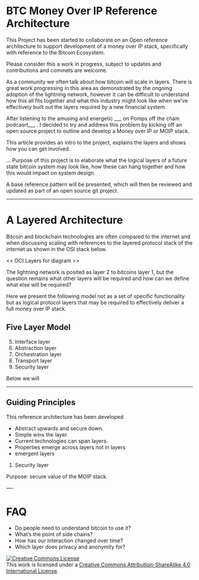# BTC Money Over IP Reference Architecture

This Project has been started to collaborate on an Open reference architecture to support development of a money over IP stack, specifically with reference to the Bitcoin Ecosystem.

Please consider this a work in progress, subject to updates and contributions and commets are welcome. 

As a community we often talk about how bitcoin will scale in layers.  There is great work progressing in this area as demonstrated by the ongoing adoption of the lightning network, however it can be difficult to understand how this all fits together and what this industry might look like when we've effectively built out the layers required by a new financial system.

After listening to the amusing and energetic ___ on Pomps off the chain podcasrt___ . I decided to try and address this problem by kicking off an open source project to outline and develop a Money over IP or MOIP stack.

This article provides an intro to the project, explains the layers and shows how you can get involved. 

... Purpose of this project is to elaborate what the logical layers of a future state bitcoin system may look like, how these can hang together and how this would impact on system design. 

A base reference pattern will be presented, which will then be reviewed and updated as part of an open source git project. 

*****

# A Layered Architecture 

Bitcoin and blockchain technologies are often compared to the internet and when discussing scaling with references to the layered protocol stack of the internet as shown in the OSI stack below. 

<< OCI Layers for diagram >> 

The lightning network is posited as layer 2 to bitcoins layer 1, but the question remains what other layers will be required and how can we define what else will be required?

Here we present the following model not as a set of specific functionality but as logical protocol layers that may be required to effectively deliver a full money over IP stack. 


## Five Layer Model 

5. Interface layer
4. Abstraction layer
3. Orchestration layer
2. Transport layer
1. Security layer

Below we will 

----

## Guiding Principles

This reference architecture has been developed 

* Abstract upwards and secure down. 
* Simple wins the layer. 
* Current technologies can span layers. 
* Properties emerge across layers not in layers
* emergent layers


1. Security layer

Purpose: secure value of the MOIP stack. 


—-

# FAQ 

* Do people need to understand bitcoin to use it? 
* What’s the point of side chains?
* How has our interaction changed over time?
* Which layer does privacy and anonymity for?

<a rel="license" href="http://creativecommons.org/licenses/by-sa/4.0/"><img alt="Creative Commons License" style="border-width:0" src="https://i.creativecommons.org/l/by-sa/4.0/88x31.png" /></a><br />This work is licensed under a <a rel="license" href="http://creativecommons.org/licenses/by-sa/4.0/">Creative Commons Attribution-ShareAlike 4.0 International License</a>.
